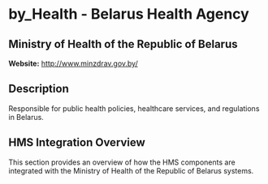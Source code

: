 # by_Health - Belarus Health Agency

## Ministry of Health of the Republic of Belarus

**Website:** http://www.minzdrav.gov.by/

## Description

Responsible for public health policies, healthcare services, and regulations in Belarus.

## HMS Integration Overview

This section provides an overview of how the HMS components are integrated with the Ministry of Health of the Republic of Belarus systems.
